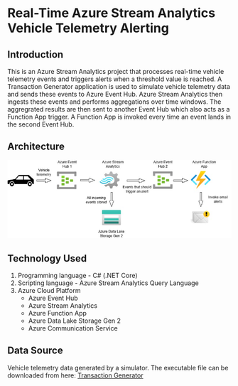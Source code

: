 # Real-Time Azure Stream Analytics Vehicle Telemetry Alerting
## Introduction
This is an Azure Stream Analytics project that processes real-time vehicle telemetry events and triggers alerts when a threshold value is reached. A Transaction Generator application is used to simulate vehicle telemetry data and sends these events to Azure Event Hub. Azure Stream Analytics then ingests these events and performs aggregations over time windows. The aggregrated results are then sent to another Event Hub which also acts as a Function App trigger. A Function App is invoked every time an event lands in the second Event Hub.

## Architecture
![Architecture diagram](Architecture.jpg)

## Technology Used
1. Programming language - C# (.NET Core)
2. Scripting language - Azure Stream Analytics Query Language
3. Azure Cloud Platform
   * Azure Event Hub
   * Azure Stream Analytics
   * Azure Function App
   * Azure Data Lake Storage Gen 2
   * Azure Communication Service

## Data Source
Vehicle telemetry data generated by a simulator. The executable file can be downloaded from here: [Transaction Generator](https://solliancepublicdata.blob.core.windows.net/dataengineering/dp-203/TransactionGeneratorExecutable.zip)

